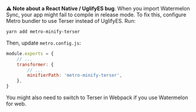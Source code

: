 
**⚠️ Note about a React Native / UglifyES bug**. When you import Watermelon Sync, your app might fail to compile in release mode. To fix this, configure Metro bundler to use Terser instead of UglifyES. Run:

```bash
yarn add metro-minify-terser
```

Then, update `metro.config.js`:

```js
module.exports = {
    // ...
    transformer: {
        // ...
        minifierPath: 'metro-minify-terser',
    },
}
```

You might also need to switch to Terser in Webpack if you use Watermelon for web.
